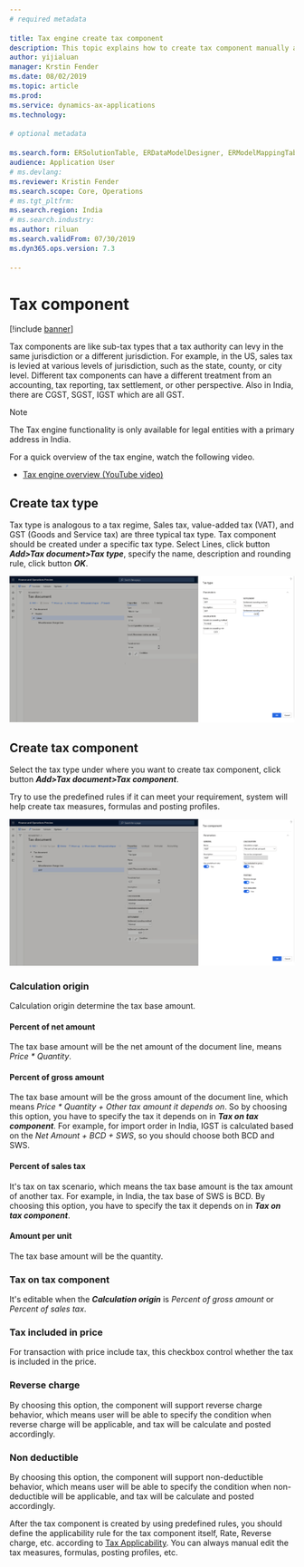 ```yaml
---
# required metadata

title: Tax engine create tax component
description: This topic explains how to create tax component manually and with pre-defined rules 
author: yijialuan
manager: Krstin Fender
ms.date: 08/02/2019
ms.topic: article
ms.prod: 
ms.service: dynamics-ax-applications
ms.technology: 

# optional metadata

ms.search.form: ERSolutionTable, ERDataModelDesigner, ERModelMappingTable
audience: Application User
# ms.devlang: 
ms.reviewer: Kristin Fender 
ms.search.scope: Core, Operations
# ms.tgt_pltfrm: 
ms.search.region: India
# ms.search.industry: 
ms.author: riluan
ms.search.validFrom: 07/30/2019
ms.dyn365.ops.version: 7.3

---
```


# Tax component

[!include [banner](../includes/banner.md)]

Tax components are like sub-tax types that a tax authority can levy in the same jurisdiction or a different jurisdiction. For example, in the US, sales tax is levied at various levels of jurisdiction, such as the state, county, or city level. Different tax components can have a different treatment from an accounting, tax reporting, tax settlement, or other perspective. Also in India, there are CGST, SGST, IGST which are all GST.

> [!NOTE]
> The Tax engine functionality is only available for legal entities with a primary address in India.

For a quick overview of the tax engine, watch the following video.

- [Tax engine overview (YouTube video)](https://www.youtube.com/watch?v=jAFpEBOtNWI&feature=youtu.be)

## Create tax type
Tax type is analogous to a tax regime, Sales tax, value-added tax (VAT), and GST (Goods and Service tax) are three typical tax type. Tax component should be created under a specific tax type. 
Select Lines, click button ***Add>Tax document>Tax type***, specify the name, description and rounding rule, click button ***OK***.

![GTE create tax type](../localizations/media/GTE-Create-Taxtype.png)

## Create tax component 
Select the tax type under where you want to create tax component, click button ***Add>Tax document>Tax component***. 

Try to use the predefined rules if it can meet your requirement, system will help create tax measures, formulas and posting profiles.

![GTE create tax component](../localizations/media/GTE-Create-TaxComponent.png)

### Calculation origin
Calculation origin determine the tax base amount.
#### Percent of net amount
The tax base amount will be the net amount of the document line, means *Price * Quantity*.
#### Percent of gross amount
The tax base amount will be the gross amount of the document line, which means *Price * Quantity + Other tax amount it depends on*. So by choosing this option, you have to specify the tax it depends on in ***Tax on tax component***. For example, for import order in India, IGST is calculated based on the *Net Amount + BCD + SWS*, so you should choose both BCD and SWS.
#### Percent of sales tax 
It's tax on tax scenario, which means the tax base amount is the tax amount of another tax. For example, in India, the tax base of SWS is BCD. By choosing this option, you have to specify the tax it depends on in ***Tax on tax component***.
#### Amount per unit
The tax base amount will be the quantity. 
### Tax on tax component
It's editable when the ***Calculation origin*** is *Percent of gross amount* or *Percent of sales tax*.
### Tax included in price
For transaction with price include tax, this checkbox control whether the tax is included in the price. 
### Reverse charge 
By choosing this option, the component will support reverse charge behavior, which means user will be able to specify the condition when reverse charge will be applicable, and tax will be calculate and posted accordingly.
### Non deductible
By choosing this option, the component will support non-deductible behavior, which means user will be able to specify the condition when non-deductible will be applicable, and tax will be calculate and posted accordingly.

After the tax component is created by using predefined rules, you should define the applicability rule for the tax component itself, Rate, Reverse charge, etc. according to [Tax Applicability](../general-ledger/tax-engine-applicability.md). You can always manual edit the tax measures, formulas, posting profiles, etc.
